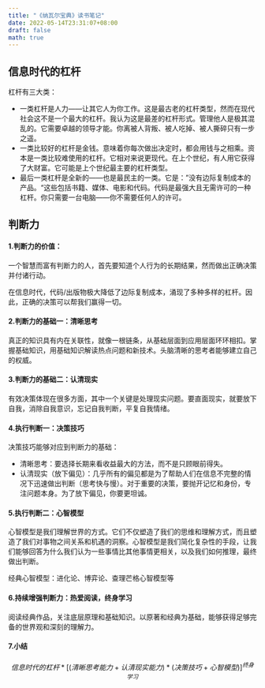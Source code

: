 ```yaml
---
title: "《纳瓦尔宝典》读书笔记"
date: 2022-05-14T23:31:07+08:00
draft: false
math: true
---
```


## 信息时代的杠杆

杠杆有三大类：

* 一类杠杆是人力——让其它人为你工作。这是最古老的杠杆类型，然而在现代社会这不是一个最大的杠杆。我认为这是最差的杠杆形式。管理他人是极其混乱的。它需要卓越的领导才能。你离被人背叛、被人吃掉、被人撕碎只有一步之遥。
* 一类比较好的杠杆是金钱。意味着你每次做出决定时，都会用钱与之相乘。资本是一类比较难使用的杠杆。它相对来说更现代。在上个世纪，有人用它获得了大财富。它可能是上个世纪最主要的杠杆类型。
* 最后一类杠杆是全新的——也是最民主的一类。它是：”没有边际复制成本的产品。“这些包括书籍、媒体、电影和代码。代码是最强大且无需许可的一种杠杆。你只需要一台电脑——你不需要任何人的许可。


## 判断力

#### 1.判断力的价值：

一个智慧而富有判断力的人，首先要知道个人行为的长期结果，然而做出正确决策并付诸行动。

在信息时代，代码/出版物极大降低了边际复制成本，涌现了多种多样的杠杆。因此，正确的决策可以帮我们赢得一切。

#### 2.判断力的基础一：清晰思考

真正的知识具有内在关联性，就像一根链条，从基础层面到应用层面环环相扣。掌握基础知识，用基础知识解读热点问题和新技术。头脑清晰的思考者能够建立自己的权威。

#### 3.判断力的基础二：认清现实

有效决策体现在很多方面，其中一个关键是处理现实问题。要直面现实，就要放下自我，消除自我意识，忘记自我判断，平复自我情绪。

#### 4.执行判断一：决策技巧

决策技巧能够对应到判断力的基础：

* 清晰思考：要选择长期来看收益最大的方法，而不是只顾眼前得失。
* 认清现实（放下偏见）：几乎所有的偏见都是为了帮助人们在信息不完整的情况下迅速做出判断（思考快与慢）。对于重要的决策，要抛开记忆和身份，专注问题本身。为了放下偏见，你要更坦诚。

#### 5.执行判断二：心智模型

心智模型是我们理解世界的方式。它们不仅塑造了我们的思维和理解方式，而且塑造了我们对事物之间关系和机遇的洞察。心智模型是我们简化复杂性的手段，让我们能够回答为什么我们认为一些事情比其他事情更相关，以及我们如何推理，最终做出判断。

经典心智模型：进化论、博弈论、查理芒格心智模型等

#### 6.持续增强判断力：热爱阅读，终身学习

阅读经典作品，关注底层原理和基础知识。以原著和经典为基础，能够获得足够完备的世界观和深刻的理解力。

#### 7.小结

$$ 信息时代的杠杆 * [(清晰思考能力 + 认清现实能力) * (决策技巧 + 心智模型)] ^ {终身学习} $$
